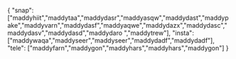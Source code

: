 {
  "snap":  ["maddyhiit","maddytaa","maddydasr","maddyasqw","maddydast","maddypake","maddyvarn","maddydasf","maddyaqwe","maddydazx","maddydasc","maddydasv","maddydasd","maddydaro ","maddytrew"],
  "insta": ["maddywaqa","maddyseer","maddyseer","maddydadf","maddydadf"],
  "tele":  ["maddyfarn","maddygon","maddyhars","maddyhars","maddygon"]
}
